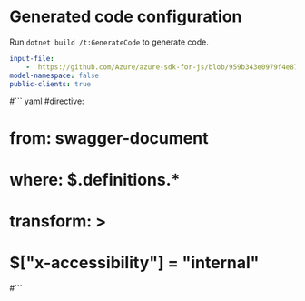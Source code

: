 # Generated code configuration

Run `dotnet build /t:GenerateCode` to generate code.

``` yaml
input-file:
    -  https://github.com/Azure/azure-sdk-for-js/blob/959b343e0979f4e87b9e22ff3e0128c17283ef3d/sdk/containerregistry/container-registry/swagger/containerregistry.json
model-namespace: false
public-clients: true
```

#``` yaml
#directive:
#  from: swagger-document
#  where: $.definitions.*
#  transform: >
#    $["x-accessibility"] = "internal"
#```
